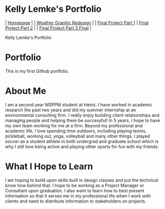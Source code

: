 # Kelly Lemke's Portfolio

| [Homepage](https://klemke1.github.io/LemkeKellyPortfolio/) |
| [Weather Graphic Redesign](https://klemke1.github.io/LemkeKellyPortfolio/WeatherGraphicRedesign.html) |
| [Final Project Part 1](https://klemke1.github.io/LemkeKellyPortfolio/FinalProjectPart1_KellyLemke.html)
| [Final Project Part 2](https://klemke1.github.io/LemkeKellyPortfolio/FinalProjectPart2.html) |
| [Final Project Part 3 Final](https://klemke1.github.io/LemkeKellyPortfolio/FinalProjectPart3_KellyLemke.html) |




Kelly Lemke's Portfolio
# Portfolio
This is my first Github portfolio.
# About Me
I am a second year MSPPM student at Heinz. I have worked in academic research the past two years and did my summer internship at an environmental consulting firm. I really enjoy building client relationships and managing people and helping them be successful! In 5 years, I hope to have my own team working for me at a firm. Beyond my professional and academic life, I love spending time outdoors, including playing tennis, pickleball, working out, yoga, volleyball and many other things. I played soccer as a student athlete in both undergrad and graduate school which is why I still love being active and playing other sports for fun with my friends. 
# What I Hope to Learn
I am hoping to build upon skills built in design classes and put the technical know how behind that. I hope to be working as a Project Manager or Consultant upon graduation. I also want to learn how to best present information so that it serves me in my professional life when I work with clients and need to distribute information to stakeholders on projects. 
